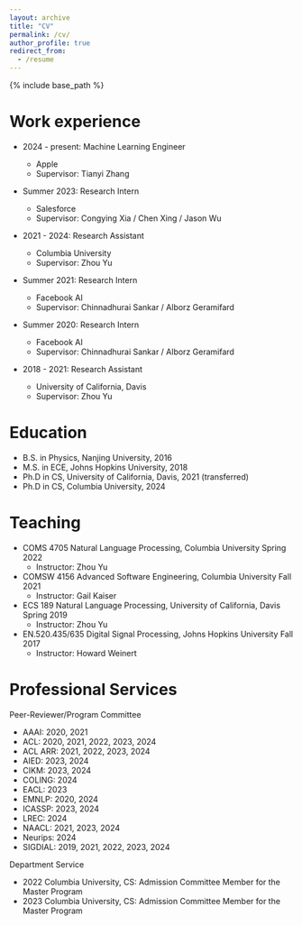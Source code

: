 ```yaml
---
layout: archive
title: "CV"
permalink: /cv/
author_profile: true
redirect_from:
  - /resume
---
```


{% include base_path %}


Work experience
======
* 2024 - present: Machine Learning Engineer
  * Apple
  * Supervisor: Tianyi Zhang

* Summer 2023: Research Intern
  * Salesforce
  * Supervisor: Congying Xia / Chen Xing / Jason Wu

* 2021 - 2024: Research Assistant
  * Columbia University
  * Supervisor: Zhou Yu

* Summer 2021: Research Intern
  * Facebook AI
  * Supervisor: Chinnadhurai Sankar / Alborz Geramifard

* Summer 2020: Research Intern
  * Facebook AI
  * Supervisor: Chinnadhurai Sankar / Alborz Geramifard
  
* 2018 - 2021: Research Assistant
  * University of California, Davis
  * Supervisor: Zhou Yu

Education
======
* B.S. in Physics, Nanjing University, 2016
* M.S. in ECE, Johns Hopkins University, 2018
* Ph.D in CS, University of California, Davis, 2021 (transferred)
* Ph.D in CS, Columbia University, 2024

<!-- Skills
======
* Skill 1
* Skill 2
  * Sub-skill 2.1
  * Sub-skill 2.2
  * Sub-skill 2.3
* Skill 3 -->

<!-- Publications
======
  <ul>{% for post in site.publications %}
    {% include archive-single-cv.html %}
  {% endfor %}</ul>
   -->
<!-- Talks
======
  <ul>{% for post in site.talks %}
    {% include archive-single-talk-cv.html %}
  {% endfor %}</ul> -->
  
Teaching
======
  <!-- <ul>{% for post in site.teaching %}
    {% include archive-single-cv.html %}
  {% endfor %}</ul> -->
* COMS 4705 Natural Language Processing, Columbia University			Spring 2022	
  * Instructor: Zhou Yu
* COMSW 4156 Advanced Software Engineering, Columbia University		Fall 2021
  * Instructor: Gail Kaiser
* ECS 189 Natural Language Processing, University of California, Davis		Spring 2019
  * Instructor: Zhou Yu
* EN.520.435/635 Digital Signal Processing, Johns Hopkins University		Fall 2017	
  * Instructor: Howard Weinert

  
Professional Services
======
Peer-Reviewer/Program Committee

* AAAI: 2020, 2021
* ACL: 2020, 2021, 2022, 2023, 2024
* ACL ARR: 2021, 2022, 2023, 2024
* AIED: 2023, 2024
* CIKM: 2023, 2024
* COLING: 2024
* EACL: 2023
* EMNLP: 2020, 2024
* ICASSP: 2023, 2024
* LREC: 2024
* NAACL: 2021, 2023, 2024
* Neurips: 2024
* SIGDIAL: 2019, 2021, 2022, 2023, 2024


Department Service

* 2022 Columbia University, CS: Admission Committee Member for the Master Program
* 2023 Columbia University, CS: Admission Committee Member for the Master Program

